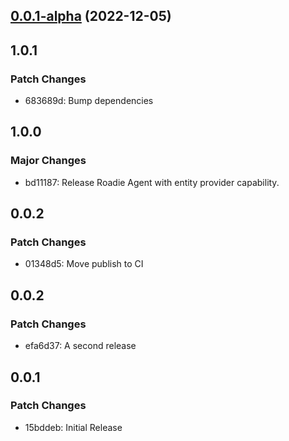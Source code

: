 ## [0.0.1-alpha](https://github.com/RoadieHQ/roadie-agent/compare/v0.0.1-alpha2...v0.0.1-alpha) (2022-12-05)

## 1.0.1

### Patch Changes

- 683689d: Bump dependencies

## 1.0.0

### Major Changes

- bd11187: Release Roadie Agent with entity provider capability.

## 0.0.2

### Patch Changes

- 01348d5: Move publish to CI

## 0.0.2

### Patch Changes

- efa6d37: A second release

## 0.0.1

### Patch Changes

- 15bddeb: Initial Release
